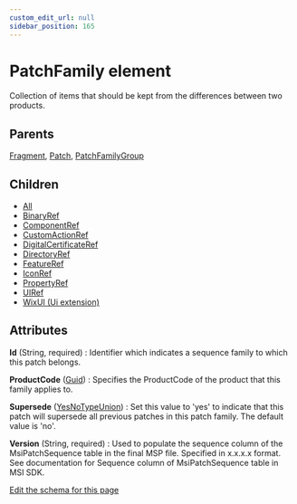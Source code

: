 ```yaml
---
custom_edit_url: null
sidebar_position: 165
---
```

# PatchFamily element
Collection of items that should be kept from the differences between two products.

## Parents
[Fragment](fragment.md), [Patch](patch.md), [PatchFamilyGroup](patchfamilygroup.md)

## Children
* [All](all.md) 
* [BinaryRef](binaryref.md) 
* [ComponentRef](componentref.md) 
* [CustomActionRef](customactionref.md) 
* [DigitalCertificateRef](digitalcertificateref.md) 
* [DirectoryRef](directoryref.md) 
* [FeatureRef](featureref.md) 
* [IconRef](iconref.md) 
* [PropertyRef](propertyref.md) 
* [UIRef](uiref.md) 
* [WixUI (Ui extension)](../ui/wixui.md) 

## Attributes
**Id** (String, required)
  : Identifier which indicates a sequence family to which this patch belongs.

**ProductCode** ([Guid](guid.md 'Values of this type will look like: "01234567-89AB-CDEF-0123-456789ABCDEF" or "{01234567-89AB-CDEF-0123-456789ABCDEF}". Also allows "PUT-GUID-HERE" for use in examples.'))
  : Specifies the ProductCode of the product that this family applies to.

**Supersede** ([YesNoTypeUnion](yesnotype.md 'Values of this type will either be "yes"/"true" or "no"/"false".'))
  : Set this value to 'yes' to indicate that this patch will supersede all previous patches in this patch family. The default value is 'no'.

**Version** (String, required)
  : Used to populate the sequence column of the MsiPatchSequence table in the final MSP file. Specified in x.x.x.x format. See documentation for Sequence column of MsiPatchSequence table in MSI SDK.


[Edit the schema for this page](https://github.com/wixtoolset/web/blob/master/src/xsd4/wix.xsd)